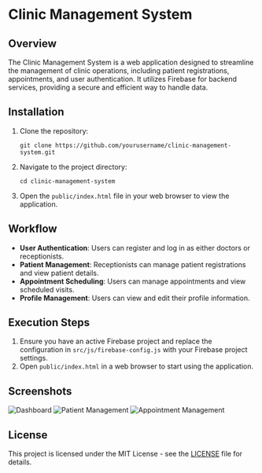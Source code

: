 # Clinic Management System

## Overview
The Clinic Management System is a web application designed to streamline the management of clinic operations, including patient registrations, appointments, and user authentication. It utilizes Firebase for backend services, providing a secure and efficient way to handle data.

## Installation
1. Clone the repository:
   ```
   git clone https://github.com/yourusername/clinic-management-system.git
   ```
2. Navigate to the project directory:
   ```
   cd clinic-management-system
   ```
3. Open the `public/index.html` file in your web browser to view the application.

## Workflow
- **User Authentication**: Users can register and log in as either doctors or receptionists.
- **Patient Management**: Receptionists can manage patient registrations and view patient details.
- **Appointment Scheduling**: Users can manage appointments and view scheduled visits.
- **Profile Management**: Users can view and edit their profile information.

## Execution Steps
1. Ensure you have an active Firebase project and replace the configuration in `src/js/firebase-config.js` with your Firebase project settings.
2. Open `public/index.html` in a web browser to start using the application.

## Screenshots
![Dashboard](screenshots/dashboard.png)
![Patient Management](screenshots/patients.png)
![Appointment Management](screenshots/appointments.png)

## License
This project is licensed under the MIT License - see the [LICENSE](LICENSE) file for details.